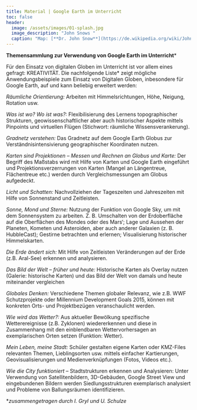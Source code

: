 ```yaml
---
title: Material | Google Earth im Unterricht
toc: false
header:
  image: /assets/images/01-splash.jpg
  image_description: "John Snows "
  caption: "Map: [**Dr. John Snow**](https://de.wikipedia.org/wiki/John_Snow_(Mediziner)) [Wellcome Library via wikimedia](https://w.wiki/QtV)"
---
```

**Themensammlung zur Verwendung von Google Earth im Unterricht***

Für den Einsatz von digitalen Globen im Unterricht ist vor allem eines gefragt: KREATIVITÄT. Die nachfolgende Liste* zeigt mögliche Anwendungsbeispiele zum Einsatz von Digitalen Globen, inbesondere für Google Earth, auf und kann beliebig erweitert werden:

*Räumliche Orientierung:* Arbeiten mit Himmelsrichtungen, Höhe, Neigung, Rotation usw.

*Was ist wo? Wo ist was?:* Flexibilisierung des Lernens topographischer Strukturen, geowissenschaftlicher aber auch historischer Aspekte mittels Pinpoints und virtuellen Flügen (Stichwort: räumliche Wissensverankerung).

*Gradnetz verstehen:* Das Gradnetz auf dem Google Earth Globus zur Verständnisintensivierung geographischer Koordinaten nutzen.

*Karten sind Projektionen – Messen und Rechnen an Globus und Karte:* Der Begriff des Maßstabs wird mit Hilfe von Karten und Google Earth eingeführt und Projektionsverzerrungen von Karten (Mangel an Längentreue, Flächentreue etc.) werden durch Vergleichsmessungen am Globus aufgedeckt.

*Licht und Schatten:* Nachvollziehen der Tageszeiten und Jahreszeiten mit Hilfe von Sonnenstand und Zeitleisten.

*Sonne, Mond und Sterne:* Nutzung der Funktion von Google Sky, um mit dem Sonnensystem zu arbeiten. Z. B. Umschalten von der Erdoberfläche auf die Oberflächen des Mondes oder des Mars‘; Lage und Aussehen der Planeten, Kometen und Asteroiden, aber auch anderer Galaxien (z. B. HubbleCast); Gestirne betrachten und erlernen; Visualisierung historischer Himmelskarten.

*Die Erde ändert sich:* Mit Hilfe von Zeitleisten Veränderungen auf der Erde (z.B. Aral-See) erkennen und analysieren.

*Das Bild der Welt – früher und heute:* Historische Karten als Overlay nutzen (Galerie: historische Karten) und das Bild der Welt von damals und heute miteinander vergleichen

*Globales Denken:* Verschiedene Themen globaler Relevanz, wie z.B. WWF Schutzprojekte oder Millennium Development Goals 2015, können mit konkreten Orts- und Projektbezügen veranschaulicht werden.

*Wie wird das Wetter?:* Aus aktueller Bewölkung spezifische Wetterereignisse (z.B. Zyklonen) wiedererkennen und diese in Zusammenhang mit den einblendbaren Wettervorhersagen an exemplarischen Orten setzen (Funktion: Wetter).

*Mein Leben, meine Stadt:* Schüler gestalten eigene Karten oder KMZ-Files relevanten Themen, Lieblingsorten usw. mittels einfacher Kartierungen, Geovisualisierungen und Medienverknüpfungen (Fotos, Videos etc.).

*Wie die City funktioniert* – Stadtstrukturen erkennen und Analysieren: Unter Verwendung von Satellitenbildern, 3D-Gebäuden, Google Street View und eingebundenen Bildern werden Siedlungsstrukturen exemplarisch analysiert und Probleme von Ballungsräumen identifizieren.

**zusammengetragen durch I. Gryl und U. Schulze*
